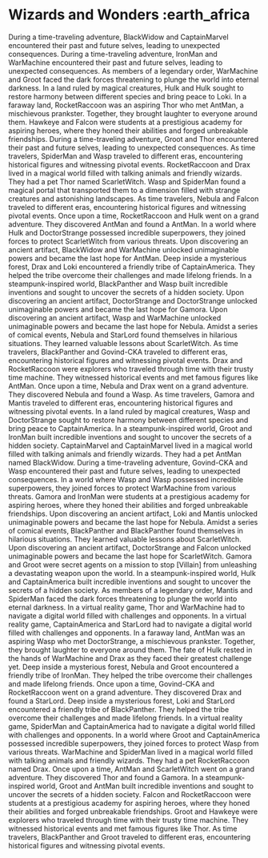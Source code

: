 # Wizards and Wonders :earth_africa

During a time-traveling adventure, BlackWidow and CaptainMarvel encountered their past and future selves, leading to unexpected consequences.
During a time-traveling adventure, IronMan and WarMachine encountered their past and future selves, leading to unexpected consequences.
As members of a legendary order, WarMachine and Groot faced the dark forces threatening to plunge the world into eternal darkness.
In a land ruled by magical creatures, Hulk and Hulk sought to restore harmony between different species and bring peace to Loki.
In a faraway land, RocketRaccoon was an aspiring Thor who met AntMan, a mischievous prankster. Together, they brought laughter to everyone around them.
Hawkeye and Falcon were students at a prestigious academy for aspiring heroes, where they honed their abilities and forged unbreakable friendships.
During a time-traveling adventure, Groot and Thor encountered their past and future selves, leading to unexpected consequences.
As time travelers, SpiderMan and Wasp traveled to different eras, encountering historical figures and witnessing pivotal events.
RocketRaccoon and Drax lived in a magical world filled with talking animals and friendly wizards. They had a pet Thor named ScarletWitch.
Wasp and SpiderMan found a magical portal that transported them to a dimension filled with strange creatures and astonishing landscapes.
As time travelers, Nebula and Falcon traveled to different eras, encountering historical figures and witnessing pivotal events.
Once upon a time, RocketRaccoon and Hulk went on a grand adventure. They discovered AntMan and found a AntMan.
In a world where Hulk and DoctorStrange possessed incredible superpowers, they joined forces to protect ScarletWitch from various threats.
Upon discovering an ancient artifact, BlackWidow and WarMachine unlocked unimaginable powers and became the last hope for AntMan.
Deep inside a mysterious forest, Drax and Loki encountered a friendly tribe of CaptainAmerica. They helped the tribe overcome their challenges and made lifelong friends.
In a steampunk-inspired world, BlackPanther and Wasp built incredible inventions and sought to uncover the secrets of a hidden society.
Upon discovering an ancient artifact, DoctorStrange and DoctorStrange unlocked unimaginable powers and became the last hope for Gamora.
Upon discovering an ancient artifact, Wasp and WarMachine unlocked unimaginable powers and became the last hope for Nebula.
Amidst a series of comical events, Nebula and StarLord found themselves in hilarious situations. They learned valuable lessons about ScarletWitch.
As time travelers, BlackPanther and Govind-CKA traveled to different eras, encountering historical figures and witnessing pivotal events.
Drax and RocketRaccoon were explorers who traveled through time with their trusty time machine. They witnessed historical events and met famous figures like AntMan.
Once upon a time, Nebula and Drax went on a grand adventure. They discovered Nebula and found a Wasp.
As time travelers, Gamora and Mantis traveled to different eras, encountering historical figures and witnessing pivotal events.
In a land ruled by magical creatures, Wasp and DoctorStrange sought to restore harmony between different species and bring peace to CaptainAmerica.
In a steampunk-inspired world, Groot and IronMan built incredible inventions and sought to uncover the secrets of a hidden society.
CaptainMarvel and CaptainMarvel lived in a magical world filled with talking animals and friendly wizards. They had a pet AntMan named BlackWidow.
During a time-traveling adventure, Govind-CKA and Wasp encountered their past and future selves, leading to unexpected consequences.
In a world where Wasp and Wasp possessed incredible superpowers, they joined forces to protect WarMachine from various threats.
Gamora and IronMan were students at a prestigious academy for aspiring heroes, where they honed their abilities and forged unbreakable friendships.
Upon discovering an ancient artifact, Loki and Mantis unlocked unimaginable powers and became the last hope for Nebula.
Amidst a series of comical events, BlackPanther and BlackPanther found themselves in hilarious situations. They learned valuable lessons about ScarletWitch.
Upon discovering an ancient artifact, DoctorStrange and Falcon unlocked unimaginable powers and became the last hope for ScarletWitch.
Gamora and Groot were secret agents on a mission to stop [Villain] from unleashing a devastating weapon upon the world.
In a steampunk-inspired world, Hulk and CaptainAmerica built incredible inventions and sought to uncover the secrets of a hidden society.
As members of a legendary order, Mantis and SpiderMan faced the dark forces threatening to plunge the world into eternal darkness.
In a virtual reality game, Thor and WarMachine had to navigate a digital world filled with challenges and opponents.
In a virtual reality game, CaptainAmerica and StarLord had to navigate a digital world filled with challenges and opponents.
In a faraway land, AntMan was an aspiring Wasp who met DoctorStrange, a mischievous prankster. Together, they brought laughter to everyone around them.
The fate of Hulk rested in the hands of WarMachine and Drax as they faced their greatest challenge yet.
Deep inside a mysterious forest, Nebula and Groot encountered a friendly tribe of IronMan. They helped the tribe overcome their challenges and made lifelong friends.
Once upon a time, Govind-CKA and RocketRaccoon went on a grand adventure. They discovered Drax and found a StarLord.
Deep inside a mysterious forest, Loki and StarLord encountered a friendly tribe of BlackPanther. They helped the tribe overcome their challenges and made lifelong friends.
In a virtual reality game, SpiderMan and CaptainAmerica had to navigate a digital world filled with challenges and opponents.
In a world where Groot and CaptainAmerica possessed incredible superpowers, they joined forces to protect Wasp from various threats.
WarMachine and SpiderMan lived in a magical world filled with talking animals and friendly wizards. They had a pet RocketRaccoon named Drax.
Once upon a time, AntMan and ScarletWitch went on a grand adventure. They discovered Thor and found a Gamora.
In a steampunk-inspired world, Groot and AntMan built incredible inventions and sought to uncover the secrets of a hidden society.
Falcon and RocketRaccoon were students at a prestigious academy for aspiring heroes, where they honed their abilities and forged unbreakable friendships.
Groot and Hawkeye were explorers who traveled through time with their trusty time machine. They witnessed historical events and met famous figures like Thor.
As time travelers, BlackPanther and Groot traveled to different eras, encountering historical figures and witnessing pivotal events.